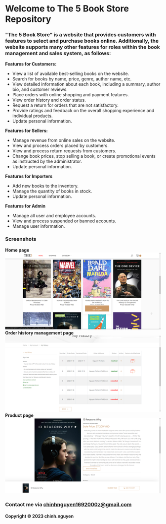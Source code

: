 # Welcome to The 5 Book Store Repository
### "The 5 Book Store" is a website that provides customers with features to select and purchase books online. Additionally, the website supports many other features for roles within the book management and sales system, as follows:

**Features for Customers:**
- View a list of available best-selling books on the website.
- Search for books by name, price, genre, author name, etc.
- View detailed information about each book, including a summary, author bio, and customer reviews.
- Place orders with online shopping and payment features.
- View order history and order status.
- Request a return for orders that are not satisfactory.
- Provide ratings and feedback on the overall shopping experience and individual products.
- Update personal information.

**Features for Sellers:**
- Manage revenue from online sales on the website.
- View and process orders placed by customers.
- View and process return requests from customers.
- Change book prices, stop selling a book, or create promotional events as instructed by the administrator.
- Update personal information.

**Features for Importers**
- Add new books to the inventory.
- Manage the quantity of books in stock.
- Update personal information.

**Features for Admin**
- Manage all user and employee accounts.
- View and process suspended or banned accounts.
- Manage user information.

### Screenshots
**Home page**
![source_code_junit](https://github.com/nlhchinh/book-store/blob/main/screenshots/customer-home-page.png)
**Order history management page**
![source_code_junit](https://github.com/nlhchinh/book-store/blob/main/screenshots/history-order-management-page.png)
**Product page**
![source_code_junit](https://github.com/nlhchinh/book-store/blob/main/screenshots/product-page.png)

### Contact me via chinhnguyen1692000z@gmail.com
#### Copyright &#169; 2023 chinh.nguyen
